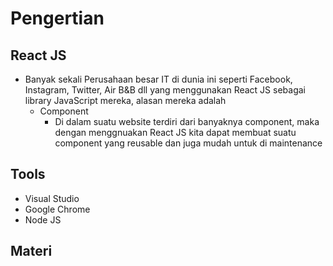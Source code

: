 # Pengertian
## React JS
- Banyak sekali Perusahaan besar IT di dunia ini seperti Facebook, Instagram, Twitter, Air B&B dll yang menggunakan React JS
  sebagai library JavaScript mereka, alasan mereka adalah
  - Component
    - Di dalam suatu website terdiri dari banyaknya component, maka dengan menggnuakan React JS kita dapat membuat suatu component
      yang reusable dan juga mudah untuk di maintenance

## Tools
- Visual Studio
- Google Chrome
- Node JS

## Materi
### 
